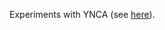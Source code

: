 Experiments with YNCA (see [here](http://thinkflood.com/media/manuals/yamaha/Yamaha-YNCA-Receivers.pdf)).
